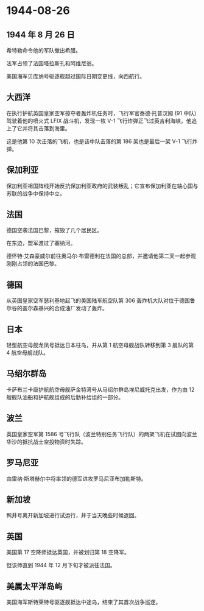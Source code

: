 # 1944-08-26

## 1944 年 8 月 26 日

希特勒命令他的军队撤出希腊。

法军占领了法国塔拉斯孔和阿维尼翁。

美国海军贝库纳号驱逐舰越过国际日期变更线，向西航行。

## 大西洋

在执行护航英国皇家空军掠夺者轰炸机任务时，飞行军官泰德·托普汉姆 (91
中队) 驾驶着他的喷火式 LFIX 战斗机，发现一枚 V-1
飞行炸弹正飞过英吉利海峡，他追上了它并将其击落到海里。

这是他第 10 次击落的飞机，也是该中队击落的第 186 架也是最后一架 V-1
飞行炸弹。

## 保加利亚

保加利亚祖国阵线开始反抗保加利亚政府的武装叛乱；它宣布保加利亚在轴心国与苏联的战争中保持中立。

## 法国

德国空袭法国巴黎，摧毁了几个居民区。

在东边，盟军渡过了塞纳河。

德怀特·艾森豪威尔前往奥马尔·布雷德利在法国的总部，并邀请他第二天一起参观刚刚占领的法国巴黎。

## 德国

从英国皇家空军瑟利基地起飞的美国陆军航空队第 306
轰炸机大队对位于德国鲁尔谷的盖尔森基兴的合成油厂发动了轰炸。

## 日本

轻型航空母舰龙凤号抵达日本柱岛，并从第 1 航空母舰战队转移到第 3 舰队的第
4 航空母舰战队。

## 马绍尔群岛

卡萨布兰卡级护航航空母舰萨金特湾号从马绍尔群岛埃尼威托克出发，作为由 12
艘舰队油船和护航舰组成的后勤补给组的一部分。

## 波兰

英国皇家空军第 1586
号飞行队（波兰特别任务飞行队）的两架飞机在试图向波兰华沙的抵抗战士空投物资时失踪。

## 罗马尼亚

由雷纳·斯塔赫尔中将率领的德军进攻罗马尼亚布加勒斯特。

## 新加坡

鸭井号离开新加坡进行试运行，并于当天晚些时候返回。

## 英国

美国第 17 空降师抵达英国，并被划归第 18 空降军。

但该师直到 1944 年 12 月下旬才被派往法国。

## 美属太平洋岛屿

美国海军斯特莱特号驱逐舰抵达中途岛，结束了其首次战争巡逻。

